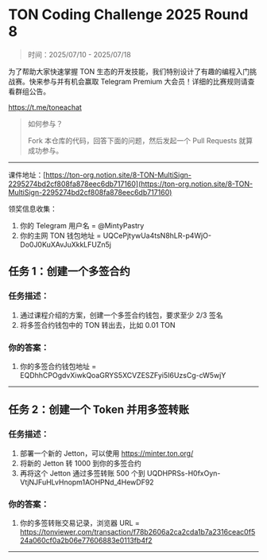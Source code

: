 # TON Coding Challenge 2025 Round 8

> 时间：2025/07/10 - 2025/07/18

为了帮助大家快速掌握 TON 生态的开发技能，我们特别设计了有趣的编程入门挑战赛。快来参与并有机会赢取 Telegram Premium 大会员！详细的比赛规则请查看群组公告。

https://t.me/toneachat

> 如何参与？
>
> Fork 本仓库的代码，回答下面的问题，然后发起一个 Pull Requests 就算成功参与。

---

课件地址：[https://ton-org.notion.site/8-TON-MultiSign-2295274bd2cf808fa878eec6db717160](https://ton-org.notion.site/8-TON-MultiSign-2295274bd2cf808fa878eec6db717160)

领奖信息收集：
1. 你的 Telegram 用户名 = @MintyPastry
2. 你的主网 TON 钱包地址 = UQCePjtywUa4tsN8hLR-p4WjO-Do0J0KuXAvJuXkkLFUZn5j


## 任务 1：创建一个多签合约
### 任务描述：

1. 通过课程介绍的方案，创建一个多签合约钱包，要求至少 2/3 签名
2. 将多签合约钱包中的 TON 转出去，比如 0.01 TON


### 你的答案：

1. 你的多签合约钱包地址 = EQDhhCPOgdvXiwkQoaGRYS5XCVZESZFyi5I6UzsCg-cW5wjY


---

## 任务 2：创建一个 Token 并用多签转账

### 任务描述：

1. 部署一个新的 Jetton，可以使用 https://minter.ton.org/
2. 将新的 Jetton 转 1000 到你的多签合约
3. 再将这个 Jetton 通过多签转账 500 个到 UQDHPRSs-H0fxOyn-VtjNJFuHLvHnopm1AOHPNd_4HewDF92

### 你的答案：

1. 你的多签转账交易记录，浏览器 URL = https://tonviewer.com/transaction/f78b2606a2ca2cda1b7a2316ceac0f524a060cf0a2b06e77606883e0113fb4f2

---


